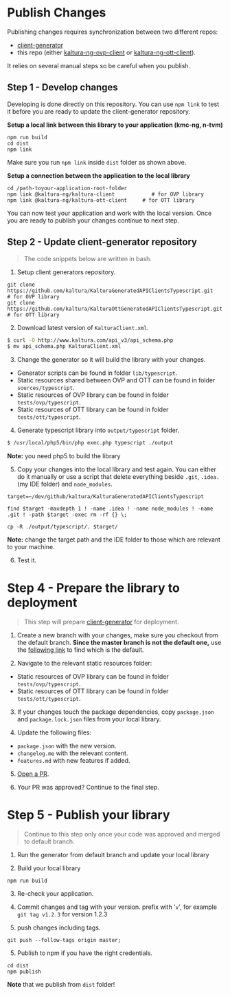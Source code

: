 # Publish Changes
Publishing changes requires synchronization between two different repos:
- [client-generator](https://github.com/kaltura/clients-generator)
- this repo (either [kaltura-ng-ovp-client](https://github.com/kaltura/kaltura-ng-ovp-client) or [kaltura-ng-ott-client](https://github.com/kaltura/kaltura-ng-ott-client)).

It relies on several manual steps so be careful when you publish.


## Step 1 - Develop changes
Developing is done directly on this repository. You can use `npm link` to test it before you are ready to update the client-generator repository.

**Setup a local link between this library to your application (kmc-ng, n-tvm)**
```
npm run build
cd dist
npm link
```
Make sure you run `npm link` inside `dist` folder as shown above.

**Setup a connection between the application to the local library**
```
cd /path-toyour-application-root-folder
npm link @kaltura-ng/kaltura-client            # for OVP library
npm link @kaltura-ng/kaltura-ott-client     # for OTT library
```

You can now test your application and work with the local version. Once you are ready to publish your changes continue to next step.

## Step 2 - Update client-generator repository
> The code snippets below are written in bash.

1. Setup client generators repository.
```
git clone https://github.com/kaltura/KalturaGeneratedAPIClientsTypescript.git       # for OVP library
git clone https://github.com/kaltura/KalturaOttGeneratedAPIClientsTypescript.git  # for OTT library
```

2. Download latest version of `KalturaClient.xml`.
```bash
$ curl -O http://www.kaltura.com/api_v3/api_schema.php
$ mv api_schema.php KalturaClient.xml
```

3. Change the generator so it will build the library with your changes.
- Generator scripts can be found in folder `lib/typescript`.
- Static resources shared between OVP and OTT can be found in folder `sources/typescript`.
- Static resources of OVP library can be found in folder `tests/ovp/typescript`.
- Static resources of OTT library can be found in folder `tests/ott/typescript`.

4. Generate typescript library into `output/typescript` folder.
```bash
$ /usr/local/php5/bin/php exec.php typescript ./output
```
**Note:** you need php5 to build the library

5. Copy your changes into the local library and test again. You can either do it manually or use a script that delete everything beside `.git`, `.idea.` (my IDE folder) and `node_modules`.
```
target=~/dev/github/kaltura/KalturaGeneratedAPIClientsTypescript

find $target -maxdepth 1 ! -name .idea ! -name node_modules ! -name .git ! -path $target -exec rm -rf {} \;

cp -R ./output/typescript/. $target/
```
**Note:** change the target path and the IDE folder to those which are relevant to your machine.

6. Test it.

# Step 4 - Prepare the library to deployment

> This step will prepare [client-generator](https://github.com/kaltura/clients-generator) for deployment.

1. Create a new branch with your changes, make sure you checkout from the default branch. **Since the master branch is not the default one,** use the [following link](https://github.com/kaltura/clients-generator/branches) to find which is the default.


2. Navigate to the relevant static resources folder:
 - Static resources of OVP library can be found in folder `tests/ovp/typescript`.
 - Static resources of OTT library can be found in folder `tests/ott/typescript`.

3. If your changes touch the package dependencies, copy `package.json` and `package.lock.json` files from your local library.

4. Update the following files:
  - `package.json` with the new version.
  - `changelog.me` with the relevant content.
  - `features.md` with new features if added.

5. [Open a PR](https://github.com/kaltura/clients-generator/pulls).

6. Your PR was approved? Continue to the final step.

# Step 5 - Publish your library

> Continue to this step only once your code was approved and merged to default branch.

1. Run the generator from default branch and update your local library

2. Build your local library
```
npm run build
```

3. Re-check your application.

4. Commit changes and tag with your version. prefix with '`v`', for example `git tag v1.2.3` for version 1.2.3

5. push changes including tags.
```
git push --follow-tags origin master;
```

5. Publish to npm if you have the right credentials.
```
cd dist
npm publish
```
**Note** that we publish from `dist` folder!